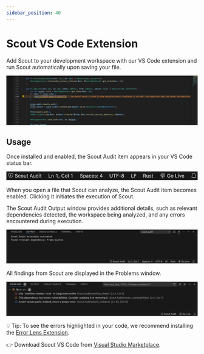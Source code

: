 ```yaml
---
sidebar_position: 40
---
```


# Scout VS Code Extension

Add Scout to your development workspace with our VS Code extension and run Scout automatically upon saving your file.

![Scout VS Code extension.](../../static/img/vscode-extension.png)

## Usage

Once installed and enabled, the Scout Audit item appears in your VS Code status bar.

![Scout VS Code extension.](../../static/img/scout-extension-status-bar.png)

When you open a file that Scout can analyze, the Scout Audit item becomes enabled. Clicking it initiates the execution of Scout.

The Scout Audit Output window provides additional details, such as relevant dependencies detected, the workspace being analyzed, and any errors encountered during execution.

![Scout VS Code extension.](../../static/img/scout-extension-output.png)

All findings from Scout are displayed in the Problems window.

![Scout VS Code extension.](../../static/img/scout-extension-findings-tab.png)

:bulb: Tip: To see the errors highlighted in your code, we recommend installing the [Error Lens Extension](https://marketplace.visualstudio.com/items?itemName=usernamehw.errorlens).

:point_right: Download Scout VS Code from [Visual Studio Marketplace](https://marketplace.visualstudio.com/items?itemName=CoinFabrik.scout-audit).

